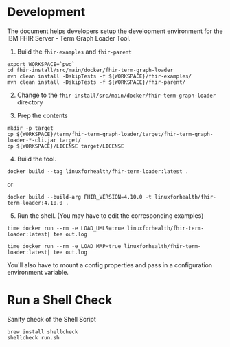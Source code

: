 # Development

The document helps developers setup the development environment for the IBM FHIR Server - Term Graph Loader Tool. 

1. Build the `fhir-examples` and `fhir-parent`

``` shell
export WORKSPACE=`pwd`
cd fhir-install/src/main/docker/fhir-term-graph-loader
mvn clean install -DskipTests -f ${WORKSPACE}/fhir-examples/
mvn clean install -DskipTests -f ${WORKSPACE}/fhir-parent/
```

2. Change to the `fhir-install/src/main/docker/fhir-term-graph-loader` directory

3. Prep the contents

``` shell
mkdir -p target
cp ${WORKSPACE}/term/fhir-term-graph-loader/target/fhir-term-graph-loader-*-cli.jar target/
cp ${WORKSPACE}/LICENSE target/LICENSE
```

4. Build the tool. 

``` shell
docker build --tag linuxforhealth/fhir-term-loader:latest .
```

or 

``` shell
docker build --build-arg FHIR_VERSION=4.10.0 -t linuxforhealth/fhir-term-loader:4.10.0 .
```

5. Run the shell. (You may have to edit the corresponding examples)

``` shell
time docker run --rm -e LOAD_UMLS=true linuxforhealth/fhir-term-loader:latest| tee out.log
```

``` shell
time docker run --rm -e LOAD_MAP=true linuxforhealth/fhir-term-loader:latest| tee out.log
```

You'll also have to mount a config properties and pass in a configuration environment variable.

# Run a Shell Check 

Sanity check of the Shell Script

```
brew install shellcheck
shellcheck run.sh
```